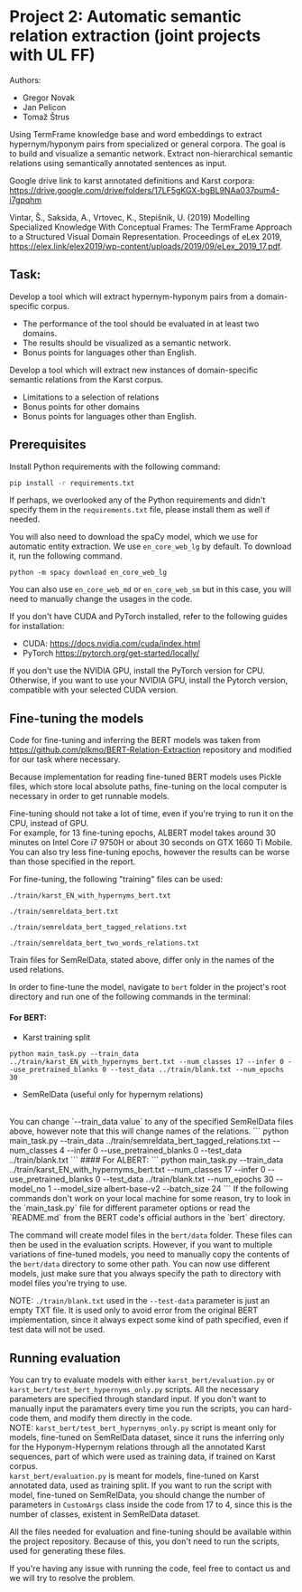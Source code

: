 # Project 2: Automatic semantic relation extraction (joint projects with UL FF)

Authors:
- Gregor Novak
- Jan Pelicon
- Tomaž Štrus

Using TermFrame knowledge base and word embeddings to extract hypernym/hyponym pairs from specialized or general corpora. The goal is to build and visualize a semantic network. Extract non-hierarchical semantic relations using semantically annotated sentences as input.

Google drive link to karst annotated definitions and Karst corpora:
https://drive.google.com/drive/folders/17LF5gKGX-bgBL9NAa037pum4-i7gpqhm

Vintar, Š., Saksida, A., Vrtovec, K., Stepišnik, U. 
(2019) Modelling Specialized Knowledge With Conceptual Frames: The TermFrame Approach to a Structured Visual Domain Representation. 
Proceedings of eLex 2019, https://elex.link/elex2019/wp-content/uploads/2019/09/eLex_2019_17.pdf.

## Task:

Develop a tool which will extract hypernym-hyponym pairs from a domain-specific corpus. 

- The performance of the tool should be evaluated in at least two domains.
- The results should be visualized as a semantic network.
- Bonus points for languages other than English. 

Develop a tool which will extract new instances of domain-specific semantic relations from the Karst corpus.

- Limitations to a selection of relations
- Bonus points for other domains
- Bonus points for languages other than English. 

##  Prerequisites

Install Python requirements with the following command:
```bash
pip install -r requirements.txt
```

If perhaps, we overlooked any of the Python requirements and didn't specify them in the `requirements.txt` file, please install them as well if needed. 

You will also need to download the spaCy model, which we use for automatic entity extraction. We use `en_core_web_lg` by default. To download it, run the following command.
```
python -m spacy download en_core_web_lg
```
You can also use `en_core_web_md` or `en_core_web_sm` but in this case, you will need to manually change the usages in the code.

If you don't have CUDA and PyTorch installed, refer to the following guides for installation:
- CUDA:
https://docs.nvidia.com/cuda/index.html
- PyTorch
https://pytorch.org/get-started/locally/

If you don't use the NVIDIA GPU, install the PyTorch version for CPU. Otherwise, if you want to use your NVIDIA GPU, install the Pytorch version, compatible with your selected CUDA version.

## Fine-tuning the models
Code for fine-tuning and inferring the BERT models was taken from https://github.com/plkmo/BERT-Relation-Extraction repository and modified for our task where necessary.

Because implementation for reading fine-tuned BERT models uses Pickle files, which store local absolute paths, fine-tuning on the local computer
is necessary in order to get runnable models.

Fine-tuning should not take a lot of time, even if you're trying to run it on the CPU, instead of GPU.
<br>
For example, for 13  fine-tuning epochs, ALBERT model takes around 30 minutes on Intel Core i7 9750H or about 30 seconds on GTX 1660 Ti Mobile.
<br>
You can also try less fine-tuning epochs, however the results can be worse than those specified in the report.

For fine-tuning, the following "training" files can be used:
```
./train/karst_EN_with_hypernyms_bert.txt
```
```
./train/semreldata_bert.txt
```
```
./train/semreldata_bert_tagged_relations.txt
```
```
./train/semreldata_bert_two_words_relations.txt
```

Train files for SemRelData, stated above, differ only in the names of the used relations.

In order to fine-tune the model, navigate to `bert` folder in the project's root directory and run one of the following commands in the terminal:
<br>
#### For BERT:
- Karst training split
```
python main_task.py --train_data ../train/karst_EN_with_hypernyms_bert.txt --num_classes 17 --infer 0 --use_pretrained_blanks 0 --test_data ../train/blank.txt --num_epochs 30
```
- SemRelData (useful only for hypernym relations)
<br>
You can change `--train_data value` to any of the specified SemRelData files above, however note that this will change names of the relations. 
```
python main_task.py --train_data ../train/semreldata_bert_tagged_relations.txt --num_classes 4 --infer 0 --use_pretrained_blanks 0 --test_data ../train/blank.txt
```
#### For ALBERT:
```
python main_task.py --train_data ../train/karst_EN_with_hypernyms_bert.txt --num_classes 17 --infer 0 --use_pretrained_blanks 0 --test_data ../train/blank.txt --num_epochs 30 --model_no 1 --model_size albert-base-v2 --batch_size 24
```
If the following commands don't work on your local machine for some reason, try to look in the `main_task.py` file for different parameter options
or read the `README.md` from the BERT code's official authors in the `bert` directory.

The command will create model files in the `bert/data` folder. These files can then be used in the evaluation scripts.
However, if you want to multiple variations of fine-tuned models, you need to manually copy the contents of the `bert/data` directory
to some other path. You can now use different models, just make sure that you always specify the path to directory with model files you're trying to use.

NOTE: `./train/blank.txt` used in the `--test-data` parameter is just an empty TXT file. It is used only to avoid error from the original BERT implementation,
since it always expect some kind of path specified, even if test data will not be used.


## Running evaluation
You can try to evaluate models with either `karst_bert/evaluation.py` or `karst_bert/test_bert_hypernyms_only.py` scripts.
All the necessary parameters are specified through standard input.
If you don't want to manually input the paramaters every time you run the scripts, you can hard-code them, and modify them directly in the code.
<br>
NOTE: `karst_bert/test_bert_hypernyms_only.py` script is meant only for models, fine-tuned on SemRelData dataset,
since it runs the inferring only for the Hyponym-Hypernym relations through all the annotated Karst sequences, part of which were used as training data, if trained on Karst corpus.
<br>
`karst_bert/evaluation.py` is meant for models, fine-tuned on Karst annotated data, used as training split.
If you want to run the script with model, fine-tuned on SemRelData, you should change the number of parameters in `CustomArgs` class inside the code from 17 to 4,
since this is the number of classes, existent in SemRelData dataset.

All the files needed for evaluation and fine-tuning should be available within the project repository.
Because of this, you don't need to run the scripts, used for generating these files.

If you're having any issue with running the code, feel free to contact us and we will try to resolve the problem.